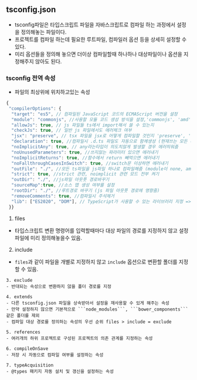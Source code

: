 ## tsconfig.json
- tsconfig파일은 타입스크립트 파일을 자바스크립트로 컴파일 하는 과정에서 설정을 정의해놓는 파일이다.
- 프로젝트를 컴파일 하는데 필요한 루트파일, 컴파일러 옵션 등을 상세히 설정할 수 있다.
- 미리 옵션들을 정의해 놓으면 더이상 컴파일할때 하나하나 대상파일이나 옵션을 지정해주지 않아도 된다.

### tsconfig 전역 속성
- 파일의 최상위에 위치하고있는 속성
```jsx
{
 "compilerOptions": {
  "target": "es5", // 컴파일된 JavaScript 코드의 ECMAScript 버전을 설정
  "module": "commonjs", //사용할 모듈 코드 생성 방식을 설정,'commonjs', 'amd', 'es2015', 'esnext' 있음.
  "allowJs": true, // js 파일들 ts에서 import해서 쓸 수 있는지 
  "checkJs": true, // 일반 js 파일에서도 에러체크 여부 
  "jsx": "preserve", // tsx 파일을 jsx로 어떻게 컴파일할 것인지 'preserve', 'react-native', 'react'
  "declaration": true, //컴파일시 .d.ts 파일도 자동으로 함께생성 (현재쓰는 모든 타입이 정의된 파일)
  "noImplicitAny": true, // any라는타입이 의도치않게 발생할 경우 에러띄워줌
  "noUnusedParameters": true, //쓰지않는 파라미터 있으면 에러내기
  "noImplicitReturns": true, //함수에서 return 빼먹으면 에러내기 
  "noFallthroughCasesInSwitch": true, //switch문 이상하면 에러내기 
  "outFile": "./", //모든 ts파일을 js파일 하나로 컴파일해줌 (module이 none, amd, system일 때만 가능)
  "strict": true, //strict 관련, noimplicit 관련 모드 전부 켜기
  "outDir": "./", //js파일 아웃풋 경로바꾸기
  "sourceMap":true, //소스 맵 생성 여부를 설정
  "rootDir": "./", //루트경로 바꾸기 (js 파일 아웃풋 경로에 영향줌)
  "removeComments": true, //컴파일시 주석제거 
  "lib": ["ES2020", "DOM"], // TypeScript가 사용할 수 있는 라이브러리 지정 => ES2020과 DOM 라이브러리를 사용하며, DOM.Iterable을 사용하여 반복 가능한 DOM 요소를 다룸
 }}
```
1. files
- 타입스크립트 변환 명령어를 입력할때마다 대상 파일의 경로를 지정하지 않고 설정 파일에 미리 정의해놓을수 있음.
2. include
- ```files```과 같이 파일을 개별로 지정하지 않고 ```include``` 옵션으로 변환할 폴더를 지정할 수 있음.
```
3. exclude
- 반대되는 속성으로 변환하지 않을 폴더 경로를 지정

4. extends
- 다른 tsconfig.json 파일을 상속받아서 설정을 재사용할 수 있게 해주는 속성
- 만약 설정하지 않으면 기본적으로 ```node_modules```, ```bower_components``` 같은 폴더를 제외
- 컴파일 대상 경로를 정의하는 속성의 우선 순위 files > include = exclude

5. references
- 여러개의 하위 프로젝트로 구성된 프로젝트의 의존 관계를 지정하는 속성

6. compileOnSave
- 저장 시 자동으로 컴파일 여부를 설정하는 속성

7. typeAcquisition
- @types 패키지 자동 설치 및 갱신을 설정하는 속성